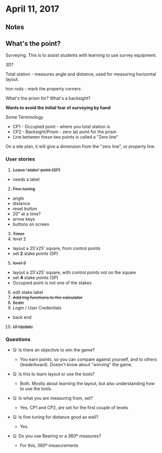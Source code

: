# April 11, 2017
## Notes

## What's the point?

Surveying. This is to assist students with learning to use survey equipment.

3D?

Total station - measures angle and distance, used for measuring horizontal layout.

Iron rods - mark the property corners

What's the prism for? What's a backsight?

**Wants to avoid the initial fear of surveying by hand**

Some Terminology

* CP1 - Occupied point - where you total station is
* CP2 - Backsight/Prism - zero (ø) point for the prism
* Line between these two points is called a "Zero line"

On a site plan, it will give a dimension from the "zero line", or property line.

### User stories

1. ~~Leave 'stake' point (SP)~~
  * needs a label
2. ~~Fine tuning~~
  * angle
  * distance
  * reset button
  * 20" at a time?
  * arrow keys
  * buttons on screen
3. ~~Timer~~
4. level 2
  * layout a 25'x25' square, from control points
  * set **2** stake points (SP)
5. ~~level 3~~
  * layout a 25'x25' square, with control points not on the square
  * set **4** stake points (SP)
  * Occupied point is not one of the stakes
6. edit stake label
7. ~~Add trig functions to the calculator~~
8. ~~Scale~~
9. Login / User Credentials
  * back end
10. ~~UI Update~~



### Questions

* Q: Is there an objective to win the game?
  * You earn points, so you can compare against yourself, and to others (leaderboard). Doesn't know about "winning" the game.

* Q: Is this to learn layout or use the tools?
  * Both. Mostly about learning the layout, but also understanding how to use the tools.

* Q: Is what you are measuring from, set?
  * Yes, CP1 and CP2, are set for the first couple of levels

* Q: Is fine tuning for distance good as well?
  * Yes.

* Q: Do you use Bearing or a 360º measures?
  * For this, 360º measurements
